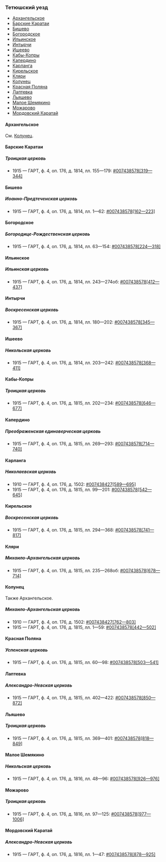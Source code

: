 ### Тетюшский уезд

- [Архангельское](#Архангельское)
- [Барские Каратаи](#Барские-Каратаи)
- [Бишево](#Бишево)
- [Богородское](#Богородское)
- [Ильинское](#Ильинское)
- [Интырчи](#Интырчи)
- [Ишеево](#Ишеево)
- [Кабы-Копры](#Кабы-Копры)
- [Капердино](#Капердино)
- [Карланга](#Карланга)
- [Кирельское](#Кирельское)
- [Кляри](#Кляри)
- [Колунец](#Колунец)
- [Красная Поляна](#Красная-Поляна)
- [Лаптевка](#Лаптевка)
- [Льяшево](#Льяшево)
- [Малое Шемякино](#Малое-Шемякино)
- [Можарово](#Можарово)
- [Мордовский Каратай](#Мордовский-Каратай)

#### Архангельское

См. [Колунец](#Колунец).

#### Барские Каратаи

##### Троицкая церковь

- 1915 — ГАРТ, ф. 4, оп. 176, д. 1814, лл. 155—179: [#007438578[319—344]](https://www.familysearch.org/search/film/007438578?i=318)

#### Бишево

##### Иоанно-Предтеченская церковь

- 1915 — ГАРТ, ф. 4, оп. 176, д. 1814, лл. 1—62: [#007438578[162—223]](https://www.familysearch.org/search/film/007438578?i=161)

#### Богородское

##### Богородице-Рождественская церковь

- 1915 — ГАРТ, ф. 4, оп. 176, д. 1814, лл. 63—154: [#007438578[224—318]](https://www.familysearch.org/search/film/007438578?i=223)

#### Ильинское

##### Ильинская церковь

- 1915 — ГАРТ, ф. 4, оп. 176, д. 1814, лл. 243—274об: [#007438578[412—437]](https://www.familysearch.org/search/film/007438578?i=411)

#### Интырчи

##### Воскресенская церковь

- 1915 — ГАРТ, ф. 4, оп. 176, д. 1814, лл. 180—202: [#007438578[345—367]](https://www.familysearch.org/search/film/007438578?i=344)

#### Ишеево

##### Никольская церковь

- 1915 — ГАРТ, ф. 4, оп. 176, д. 1814, лл. 203—242: [#007438578[368—411]](https://www.familysearch.org/search/film/007438578?i=367)

#### Кабы-Копры

##### Троицкая церковь

- 1915 — ГАРТ, ф. 4, оп. 176, д. 1815, лл. 202—234: [#007438578[646—677]](https://www.familysearch.org/search/film/007438578?i=645)

#### Капердино

##### Преображенская единоверческая церковь

- 1915 — ГАРТ, ф. 4, оп. 176, д. 1815, лл. 269—293: [#007438578[714—740]](https://www.familysearch.org/search/film/007438578?i=713)

#### Карланга

##### Николаевская церковь

- 1910 — ГАРТ, ф. 4, оп. 176, д. 1502: [#007438427[589—695]](https://www.familysearch.org/search/film/007438427?i=588)
- 1915 — ГАРТ, ф. 4, оп. 176, д. 1815, лл. 99—201: [#007438578[542—645]](https://www.familysearch.org/search/film/007438578?i=541)

#### Кирельское

##### Воскресенская церковь

- 1915 — ГАРТ, ф. 4, оп. 176, д. 1815, лл. 294—368: [#007438578[741—817]](https://www.familysearch.org/search/film/007438578?i=740)

#### Кляри

##### Михаило-Архангельская церковь

- 1915 — ГАРТ, ф. 4, оп. 176, д. 1815, лл. 235—268об: [#007438578[678—714]](https://www.familysearch.org/search/film/007438578?i=677)

#### Колунец

Также Архангельское.

##### Михаило-Архангельская церковь

- 1910 — ГАРТ, ф. 4, оп. 176, д. 1502: [#007438427[762—803]](https://www.familysearch.org/search/film/007438427?i=761)
- 1915 — ГАРТ, ф. 4, оп. 176, д. 1815, лл. 1—59: [#007438578[442—502]](https://www.familysearch.org/search/film/007438578?i=441)

#### Красная Поляна

##### Успенская церковь

- 1915 — ГАРТ, ф. 4, оп. 176, д. 1815, лл. 60—98: [#007438578[503—541]](https://www.familysearch.org/search/film/007438578?i=502)

#### Лаптевка

##### Александро-Невская церковь

- 1915 — ГАРТ, ф. 4, оп. 176, д. 1815, лл. 402—422: [#007438578[850—872]](https://www.familysearch.org/search/film/007438578?i=849)

#### Льяшево

##### Троицкая церковь

- 1915 — ГАРТ, ф. 4, оп. 176, д. 1815, лл. 369—401: [#007438578[818—849]](https://www.familysearch.org/search/film/007438578?i=817)

#### Малое Шемякино

##### Никольская церковь

- 1915 — ГАРТ, ф. 4, оп. 176, д. 1816, лл. 48—96: [#007438578[926—976]](https://www.familysearch.org/search/film/007438578?i=925)

#### Можарово

##### Троицкая церковь

- 1915 — ГАРТ, ф. 4, оп. 176, д. 1816, лл. 97—125: [#007438578[977—1006]](https://www.familysearch.org/search/film/007438578?i=976)

#### Мордовский Каратай

##### Александро-Невская церковь

- 1915 — ГАРТ, ф. 4, оп. 176, д. 1816, лл. 1—47: [#007438578[878—925]](https://www.familysearch.org/search/film/007438578?i=877)

